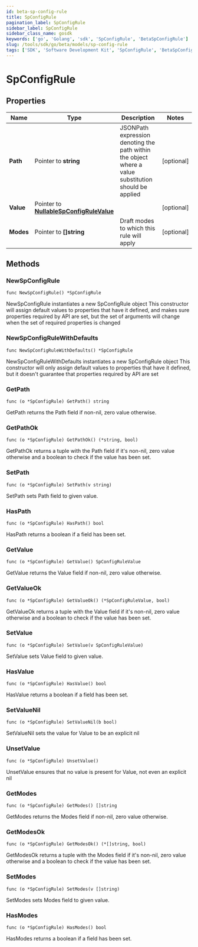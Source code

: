 ```yaml
---
id: beta-sp-config-rule
title: SpConfigRule
pagination_label: SpConfigRule
sidebar_label: SpConfigRule
sidebar_class_name: gosdk
keywords: ['go', 'Golang', 'sdk', 'SpConfigRule', 'BetaSpConfigRule'] 
slug: /tools/sdk/go/beta/models/sp-config-rule
tags: ['SDK', 'Software Development Kit', 'SpConfigRule', 'BetaSpConfigRule']
---
```


# SpConfigRule

## Properties

Name | Type | Description | Notes
------------ | ------------- | ------------- | -------------
**Path** | Pointer to **string** | JSONPath expression denoting the path within the object where a value substitution should be applied | [optional] 
**Value** | Pointer to [**NullableSpConfigRuleValue**](sp-config-rule-value) |  | [optional] 
**Modes** | Pointer to **[]string** | Draft modes to which this rule will apply | [optional] 

## Methods

### NewSpConfigRule

`func NewSpConfigRule() *SpConfigRule`

NewSpConfigRule instantiates a new SpConfigRule object
This constructor will assign default values to properties that have it defined,
and makes sure properties required by API are set, but the set of arguments
will change when the set of required properties is changed

### NewSpConfigRuleWithDefaults

`func NewSpConfigRuleWithDefaults() *SpConfigRule`

NewSpConfigRuleWithDefaults instantiates a new SpConfigRule object
This constructor will only assign default values to properties that have it defined,
but it doesn't guarantee that properties required by API are set

### GetPath

`func (o *SpConfigRule) GetPath() string`

GetPath returns the Path field if non-nil, zero value otherwise.

### GetPathOk

`func (o *SpConfigRule) GetPathOk() (*string, bool)`

GetPathOk returns a tuple with the Path field if it's non-nil, zero value otherwise
and a boolean to check if the value has been set.

### SetPath

`func (o *SpConfigRule) SetPath(v string)`

SetPath sets Path field to given value.

### HasPath

`func (o *SpConfigRule) HasPath() bool`

HasPath returns a boolean if a field has been set.

### GetValue

`func (o *SpConfigRule) GetValue() SpConfigRuleValue`

GetValue returns the Value field if non-nil, zero value otherwise.

### GetValueOk

`func (o *SpConfigRule) GetValueOk() (*SpConfigRuleValue, bool)`

GetValueOk returns a tuple with the Value field if it's non-nil, zero value otherwise
and a boolean to check if the value has been set.

### SetValue

`func (o *SpConfigRule) SetValue(v SpConfigRuleValue)`

SetValue sets Value field to given value.

### HasValue

`func (o *SpConfigRule) HasValue() bool`

HasValue returns a boolean if a field has been set.

### SetValueNil

`func (o *SpConfigRule) SetValueNil(b bool)`

 SetValueNil sets the value for Value to be an explicit nil

### UnsetValue
`func (o *SpConfigRule) UnsetValue()`

UnsetValue ensures that no value is present for Value, not even an explicit nil
### GetModes

`func (o *SpConfigRule) GetModes() []string`

GetModes returns the Modes field if non-nil, zero value otherwise.

### GetModesOk

`func (o *SpConfigRule) GetModesOk() (*[]string, bool)`

GetModesOk returns a tuple with the Modes field if it's non-nil, zero value otherwise
and a boolean to check if the value has been set.

### SetModes

`func (o *SpConfigRule) SetModes(v []string)`

SetModes sets Modes field to given value.

### HasModes

`func (o *SpConfigRule) HasModes() bool`

HasModes returns a boolean if a field has been set.



